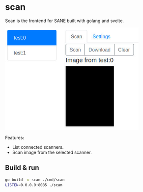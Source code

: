 # scan

Scan is the frontend for SANE built with golang and svelte.

![Scan with SANE test devices](screenshot.jpeg)

Features:

- List connected scanners.
- Scan image from the selected scanner.

## Build & run

```bash
go build -o scan ./cmd/scan
LISTEN=0.0.0.0:8085 ./scan
```
